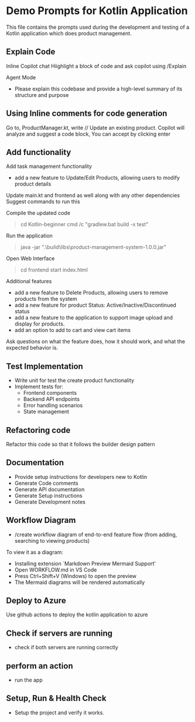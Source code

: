 # Demo Prompts for Kotlin Application
This file contains the prompts used during the development and testing of a Kotlin application which does product management.

## Explain Code
Inline Copilot chat
Hiighlight a block of code and ask copilot using /Explain

Agent Mode
- Please explain this codebase and provide a high-level summary of its structure and purpose

## Using Inline comments for code generation
Go to, ProductManager.kt, write // Update an existing product. 
Copilot will analyze and suggest a code block, You can accept by clicking enter 

## Add functionality
Add task management functionality 
- add a new feature to Update/Edit Products, allowing users to modify product details

Update main.kt and frontend as well along with any other dependencies
Suggest commands to run this

Compile the updated code
> cd Kotlin-beginner
> cmd /c "gradlew.bat build -x test"

Run the application
> java -jar ".\build\libs\product-management-system-1.0.0.jar"

Open Web Interface
> cd frontend
> start index.html

Additional features
- add a new feature to Delete Products, allowing users to remove products from the system
- add a new feature for product Status: Active/Inactive/Discontinued status
- add a new feature to the application to support image upload and display for products.
- add an option to add to cart and view cart items

Ask questions on what the feature does, how it should work, and what the expected behavior is.

## Test Implementation

- Write unit for test the create product functionality
- Implement tests for:
    - Frontend components 
    - Backend API endpoints
    - Error handling scenarios
    - State management
 
## Refactoring code
Refactor this code so that it follows the builder design pattern

## Documentation

- Provide setup instructions for developers new to Kotlin
- Generate Code comments
- Generate API documentation
- Generate Setup instructions
- Generate Development notes

## Workflow Diagram

- /create workflow diagram of end-to-end feature flow (from adding, searching to viewing products)

To view it as a diagram:
- Installing extension `Markdown Preview Mermaid Support'
- Open WORKFLOW.md in VS Code
- Press Ctrl+Shift+V (Windows) to open the preview
- The Mermaid diagrams will be rendered automatically

## Deploy to Azure
Use github actions to deploy the kotlin application to azure


## Check if servers are running
- check if both servers are running correctly

## perform an action
- run the app

## Setup, Run & Health Check

- Setup the project and verify it works.

